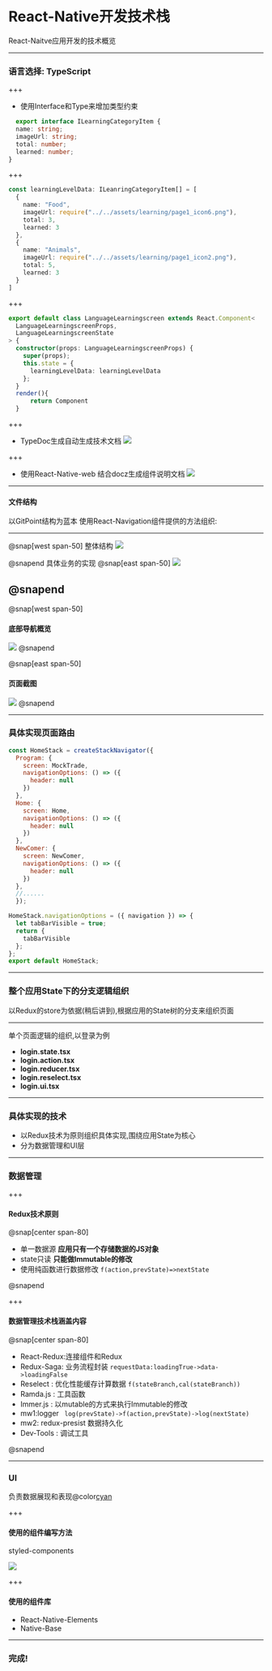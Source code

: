 # React-Native开发技术栈 

React-Naitve应用开发的技术概览

---
### 语言选择: TypeScript


  
+++
- 使用Interface和Type来增加类型约束

```typescript
  export interface ILearningCategoryItem {
  name: string;
  imageUrl: string;
  total: number;
  learned: number;
}
```

+++
```typescript
const learningLevelData: ILeanringCategoryItem[] = [
  {
    name: "Food",
    imageUrl: require("../../assets/learning/page1_icon6.png"),
    total: 3,
    learned: 3
  },
  {
    name: "Animals",
    imageUrl: require("../../assets/learning/page1_icon2.png"),
    total: 5,
    learned: 3
  }
]
```

+++
```typescript
export default class LanguageLearningscreen extends React.Component<
  LanguageLearningscreenProps,
  LanguageLearningscreenState
> {
  constructor(props: LanguageLearningscreenProps) {
    super(props);
    this.state = {
      learningLevelData: learningLevelData
    };
  }
  render(){
      return Component
  }
```



+++
- TypeDoc生成自动生成技术文档
![](images/typedoc.png)


+++
- 使用React-Native-web 结合docz生成组件说明文档
![](images/docz.png)

---
####  文件结构
以GitPoint结构为蓝本
使用React-Navigation组件提供的方法组织:

---
@snap[west span-50]
 整体结构
 ![](images/gitpoint1.png)

@snapend
 具体业务的实现
@snap[east span-50]
 ![](images/gitpoint2.png)

@snapend
--- 
@snap[west span-50]
#### 底部导航概览
![](images/tabbottomBar.png)
@snapend

@snap[east span-50]
####  页面截图
![](images/innerPeroid.png)
@snapend

---
### 具体实现页面路由


```javascript
const HomeStack = createStackNavigator({
  Program: {
    screen: MockTrade,
    navigationOptions: () => ({
      header: null
    })
  },
  Home: {
    screen: Home,
    navigationOptions: () => ({
      header: null
    })
  },
  NewComer: {
    screen: NewComer,
    navigationOptions: () => ({
      header: null
    })
  },
  //......
  });

HomeStack.navigationOptions = ({ navigation }) => {
  let tabBarVisible = true;
  return {
    tabBarVisible
  };
};
export default HomeStack;
```

---
### 整个应用State下的分支逻辑组织

以Redux的store为依据(稍后讲到),根据应用的State树的分支来组织页面

---


 单个页面逻辑的组织,以登录为例


-  **login.state.tsx**
-  **login.action.tsx**
-  **login.reducer.tsx**
-  **login.reselect.tsx**
-  **login.ui.tsx**


---

### 具体实现的技术
- 以Redux技术为原则组织具体实现,围绕应用State为核心
- 分为数据管理和UI层

---
### 数据管理

+++
  #### Redux技术原则
  
@snap[center span-80]
  - 单一数据源 **应用只有一个存储数据的JS对象**
  - state只读 **只能做Immutable的修改**
  - 使用纯函数进行数据修改 `f(action,prevState)=>nextState`

@snapend

+++ 
 #### 数据管理技术栈涵盖内容

 @snap[center span-80]
  - React-Redux:连接组件和Redux
  - Redux-Saga: 业务流程封装 `requestData:loadingTrue->data->loadingFalse` 
  - Reselect  :  优化性能缓存计算数据 `f(stateBranch,cal(stateBranch))`
  - Ramda.js  :  工具函数
  - Immer.js  :  以mutable的方式来执行Immutable的修改
  - mw1:logger  ` log(prevState)->f(action,prevState)->log(nextState)`
  - mw2: redux-presist  数据持久化
  - Dev-Tools : 调试工具

 @snapend

---
### UI

负责数据展现和表现@color[cyan](**修改应用数据的意图**)

+++
#### 使用的组件编写方法
 
  styled-components

  ![](images/styled.png)

+++
#### 使用的组件库

-  React-Native-Elements
-  Native-Base


---
### 完成!
